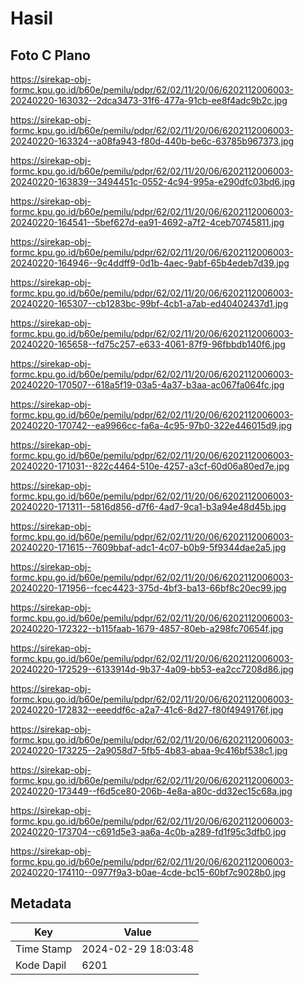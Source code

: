 # Hasil

## Foto C Plano

https://sirekap-obj-formc.kpu.go.id/b60e/pemilu/pdpr/62/02/11/20/06/6202112006003-20240220-163032--2dca3473-31f6-477a-91cb-ee8f4adc9b2c.jpg

https://sirekap-obj-formc.kpu.go.id/b60e/pemilu/pdpr/62/02/11/20/06/6202112006003-20240220-163324--a08fa943-f80d-440b-be6c-63785b967373.jpg

https://sirekap-obj-formc.kpu.go.id/b60e/pemilu/pdpr/62/02/11/20/06/6202112006003-20240220-163839--3494451c-0552-4c94-995a-e290dfc03bd6.jpg

https://sirekap-obj-formc.kpu.go.id/b60e/pemilu/pdpr/62/02/11/20/06/6202112006003-20240220-164541--5bef627d-ea91-4692-a7f2-4ceb70745811.jpg

https://sirekap-obj-formc.kpu.go.id/b60e/pemilu/pdpr/62/02/11/20/06/6202112006003-20240220-164946--9c4ddff9-0d1b-4aec-9abf-65b4edeb7d39.jpg

https://sirekap-obj-formc.kpu.go.id/b60e/pemilu/pdpr/62/02/11/20/06/6202112006003-20240220-165307--cb1283bc-99bf-4cb1-a7ab-ed40402437d1.jpg

https://sirekap-obj-formc.kpu.go.id/b60e/pemilu/pdpr/62/02/11/20/06/6202112006003-20240220-165658--fd75c257-e633-4061-87f9-96fbbdb140f6.jpg

https://sirekap-obj-formc.kpu.go.id/b60e/pemilu/pdpr/62/02/11/20/06/6202112006003-20240220-170507--618a5f19-03a5-4a37-b3aa-ac067fa064fc.jpg

https://sirekap-obj-formc.kpu.go.id/b60e/pemilu/pdpr/62/02/11/20/06/6202112006003-20240220-170742--ea9966cc-fa6a-4c95-97b0-322e446015d9.jpg

https://sirekap-obj-formc.kpu.go.id/b60e/pemilu/pdpr/62/02/11/20/06/6202112006003-20240220-171031--822c4464-510e-4257-a3cf-60d06a80ed7e.jpg

https://sirekap-obj-formc.kpu.go.id/b60e/pemilu/pdpr/62/02/11/20/06/6202112006003-20240220-171311--5816d856-d7f6-4ad7-9ca1-b3a94e48d45b.jpg

https://sirekap-obj-formc.kpu.go.id/b60e/pemilu/pdpr/62/02/11/20/06/6202112006003-20240220-171615--7609bbaf-adc1-4c07-b0b9-5f9344dae2a5.jpg

https://sirekap-obj-formc.kpu.go.id/b60e/pemilu/pdpr/62/02/11/20/06/6202112006003-20240220-171956--fcec4423-375d-4bf3-ba13-66bf8c20ec99.jpg

https://sirekap-obj-formc.kpu.go.id/b60e/pemilu/pdpr/62/02/11/20/06/6202112006003-20240220-172322--b115faab-1679-4857-80eb-a298fc70654f.jpg

https://sirekap-obj-formc.kpu.go.id/b60e/pemilu/pdpr/62/02/11/20/06/6202112006003-20240220-172529--6133914d-9b37-4a09-bb53-ea2cc7208d86.jpg

https://sirekap-obj-formc.kpu.go.id/b60e/pemilu/pdpr/62/02/11/20/06/6202112006003-20240220-172832--eeeddf6c-a2a7-41c6-8d27-f80f4949176f.jpg

https://sirekap-obj-formc.kpu.go.id/b60e/pemilu/pdpr/62/02/11/20/06/6202112006003-20240220-173225--2a9058d7-5fb5-4b83-abaa-9c416bf538c1.jpg

https://sirekap-obj-formc.kpu.go.id/b60e/pemilu/pdpr/62/02/11/20/06/6202112006003-20240220-173449--f6d5ce80-206b-4e8a-a80c-dd32ec15c68a.jpg

https://sirekap-obj-formc.kpu.go.id/b60e/pemilu/pdpr/62/02/11/20/06/6202112006003-20240220-173704--c691d5e3-aa6a-4c0b-a289-fd1f95c3dfb0.jpg

https://sirekap-obj-formc.kpu.go.id/b60e/pemilu/pdpr/62/02/11/20/06/6202112006003-20240220-174110--0977f9a3-b0ae-4cde-bc15-60bf7c9028b0.jpg


## Metadata

| Key        | Value               |
| ---------- | ------------------- |
| Time Stamp | 2024-02-29 18:03:48 |
| Kode Dapil | 6201                |



